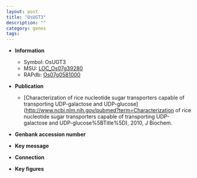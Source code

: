 ```yaml
---
layout: post
title: "OsUGT3"
description: ""
category: genes
tags: 
---
```


* **Information**  
    + Symbol: OsUGT3  
    + MSU: [LOC_Os07g39280](http://rice.plantbiology.msu.edu/cgi-bin/ORF_infopage.cgi?orf=LOC_Os07g39280)  
    + RAPdb: [Os07g0581000](http://rapdb.dna.affrc.go.jp/viewer/gbrowse_details/irgsp1?name=Os07g0581000)  

* **Publication**  
    + [Characterization of rice nucleotide sugar transporters capable of transporting UDP-galactose and UDP-glucose](http://www.ncbi.nlm.nih.gov/pubmed?term=Characterization of rice nucleotide sugar transporters capable of transporting UDP-galactose and UDP-glucose%5BTitle%5D), 2010, J Biochem.

* **Genbank accession number**  

* **Key message**  

* **Connection**  

* **Key figures**  


